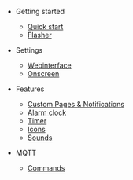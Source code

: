 - Getting started

  - [Quick start](quickstart.md)
  - [Flasher](flasher.md)

- Settings

  - [Webinterface](webinterface.md)
  - [Onscreen](onscreen.md)

- Features
  - [Custom Pages & Notifications](custom.md)
  - [Alarm clock](alarm.md)
  - [Timer](timer.md)
  - [Icons](icons.md)
  - [Sounds](sounds.md)

- MQTT
  - [Commands](mqtt.md)
